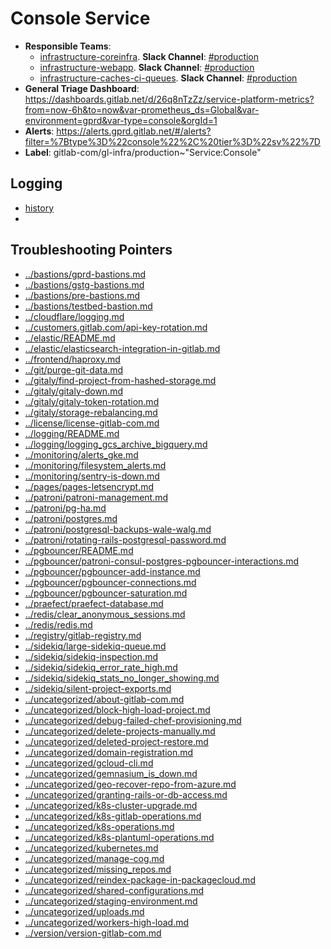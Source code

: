 <!-- MARKER: do not edit this section directly. Edit services/service-catalog.yml then run scripts/generate-docs -->
#  Console Service

* **Responsible Teams**:
  * [infrastructure-coreinfra](https://about.gitlab.com/handbook/engineering/infrastructure/team/reliability/). **Slack Channel**: [#production](https://gitlab.slack.com/archives/production)
  * [infrastructure-webapp](https://about.gitlab.com/handbook/engineering/infrastructure/team/reliability/). **Slack Channel**: [#production](https://gitlab.slack.com/archives/production)
  * [infrastructure-caches-ci-queues](https://about.gitlab.com/handbook/engineering/infrastructure/team/reliability/). **Slack Channel**: [#production](https://gitlab.slack.com/archives/production)
* **General Triage Dashboard**: https://dashboards.gitlab.net/d/26q8nTzZz/service-platform-metrics?from=now-6h&to=now&var-prometheus_ds=Global&var-environment=gprd&var-type=console&orgId=1
* **Alerts**: https://alerts.gprd.gitlab.net/#/alerts?filter=%7Btype%3D%22console%22%2C%20tier%3D%22sv%22%7D
* **Label**: gitlab-com/gl-infra/production~"Service:Console"

## Logging

* [history]()
* []()

## Troubleshooting Pointers

* [../bastions/gprd-bastions.md](../bastions/gprd-bastions.md)
* [../bastions/gstg-bastions.md](../bastions/gstg-bastions.md)
* [../bastions/pre-bastions.md](../bastions/pre-bastions.md)
* [../bastions/testbed-bastion.md](../bastions/testbed-bastion.md)
* [../cloudflare/logging.md](../cloudflare/logging.md)
* [../customers.gitlab.com/api-key-rotation.md](../customers.gitlab.com/api-key-rotation.md)
* [../elastic/README.md](../elastic/README.md)
* [../elastic/elasticsearch-integration-in-gitlab.md](../elastic/elasticsearch-integration-in-gitlab.md)
* [../frontend/haproxy.md](../frontend/haproxy.md)
* [../git/purge-git-data.md](../git/purge-git-data.md)
* [../gitaly/find-project-from-hashed-storage.md](../gitaly/find-project-from-hashed-storage.md)
* [../gitaly/gitaly-down.md](../gitaly/gitaly-down.md)
* [../gitaly/gitaly-token-rotation.md](../gitaly/gitaly-token-rotation.md)
* [../gitaly/storage-rebalancing.md](../gitaly/storage-rebalancing.md)
* [../license/license-gitlab-com.md](../license/license-gitlab-com.md)
* [../logging/README.md](../logging/README.md)
* [../logging/logging_gcs_archive_bigquery.md](../logging/logging_gcs_archive_bigquery.md)
* [../monitoring/alerts_gke.md](../monitoring/alerts_gke.md)
* [../monitoring/filesystem_alerts.md](../monitoring/filesystem_alerts.md)
* [../monitoring/sentry-is-down.md](../monitoring/sentry-is-down.md)
* [../pages/pages-letsencrypt.md](../pages/pages-letsencrypt.md)
* [../patroni/patroni-management.md](../patroni/patroni-management.md)
* [../patroni/pg-ha.md](../patroni/pg-ha.md)
* [../patroni/postgres.md](../patroni/postgres.md)
* [../patroni/postgresql-backups-wale-walg.md](../patroni/postgresql-backups-wale-walg.md)
* [../patroni/rotating-rails-postgresql-password.md](../patroni/rotating-rails-postgresql-password.md)
* [../pgbouncer/README.md](../pgbouncer/README.md)
* [../pgbouncer/patroni-consul-postgres-pgbouncer-interactions.md](../pgbouncer/patroni-consul-postgres-pgbouncer-interactions.md)
* [../pgbouncer/pgbouncer-add-instance.md](../pgbouncer/pgbouncer-add-instance.md)
* [../pgbouncer/pgbouncer-connections.md](../pgbouncer/pgbouncer-connections.md)
* [../pgbouncer/pgbouncer-saturation.md](../pgbouncer/pgbouncer-saturation.md)
* [../praefect/praefect-database.md](../praefect/praefect-database.md)
* [../redis/clear_anonymous_sessions.md](../redis/clear_anonymous_sessions.md)
* [../redis/redis.md](../redis/redis.md)
* [../registry/gitlab-registry.md](../registry/gitlab-registry.md)
* [../sidekiq/large-sidekiq-queue.md](../sidekiq/large-sidekiq-queue.md)
* [../sidekiq/sidekiq-inspection.md](../sidekiq/sidekiq-inspection.md)
* [../sidekiq/sidekiq_error_rate_high.md](../sidekiq/sidekiq_error_rate_high.md)
* [../sidekiq/sidekiq_stats_no_longer_showing.md](../sidekiq/sidekiq_stats_no_longer_showing.md)
* [../sidekiq/silent-project-exports.md](../sidekiq/silent-project-exports.md)
* [../uncategorized/about-gitlab-com.md](../uncategorized/about-gitlab-com.md)
* [../uncategorized/block-high-load-project.md](../uncategorized/block-high-load-project.md)
* [../uncategorized/debug-failed-chef-provisioning.md](../uncategorized/debug-failed-chef-provisioning.md)
* [../uncategorized/delete-projects-manually.md](../uncategorized/delete-projects-manually.md)
* [../uncategorized/deleted-project-restore.md](../uncategorized/deleted-project-restore.md)
* [../uncategorized/domain-registration.md](../uncategorized/domain-registration.md)
* [../uncategorized/gcloud-cli.md](../uncategorized/gcloud-cli.md)
* [../uncategorized/gemnasium_is_down.md](../uncategorized/gemnasium_is_down.md)
* [../uncategorized/geo-recover-repo-from-azure.md](../uncategorized/geo-recover-repo-from-azure.md)
* [../uncategorized/granting-rails-or-db-access.md](../uncategorized/granting-rails-or-db-access.md)
* [../uncategorized/k8s-cluster-upgrade.md](../uncategorized/k8s-cluster-upgrade.md)
* [../uncategorized/k8s-gitlab-operations.md](../uncategorized/k8s-gitlab-operations.md)
* [../uncategorized/k8s-operations.md](../uncategorized/k8s-operations.md)
* [../uncategorized/k8s-plantuml-operations.md](../uncategorized/k8s-plantuml-operations.md)
* [../uncategorized/kubernetes.md](../uncategorized/kubernetes.md)
* [../uncategorized/manage-cog.md](../uncategorized/manage-cog.md)
* [../uncategorized/missing_repos.md](../uncategorized/missing_repos.md)
* [../uncategorized/reindex-package-in-packagecloud.md](../uncategorized/reindex-package-in-packagecloud.md)
* [../uncategorized/shared-configurations.md](../uncategorized/shared-configurations.md)
* [../uncategorized/staging-environment.md](../uncategorized/staging-environment.md)
* [../uncategorized/uploads.md](../uncategorized/uploads.md)
* [../uncategorized/workers-high-load.md](../uncategorized/workers-high-load.md)
* [../version/version-gitlab-com.md](../version/version-gitlab-com.md)
<!-- END_MARKER -->
